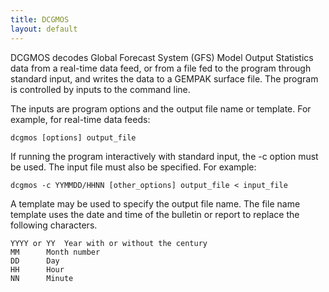 ```yaml
---
title: DCGMOS
layout: default
---
```


DCGMOS decodes Global Forecast System (GFS) Model Output Statistics 
data from a real-time data feed, or from a file fed to the program 
through standard input, and writes the data to a GEMPAK surface file.
The program is controlled by inputs to the command line.

The inputs are program options and the output file name or template.
For example, for real-time data feeds:

	dcgmos [options] output_file

If running the program interactively with standard input, the -c
option must be used.  The input file must also be specified.
For example:

	dcgmos -c YYMMDD/HHNN [other_options] output_file < input_file

A template may be used to specify the output file name.  The file
name template uses the date and time of the bulletin or report
to replace the following characters.

	YYYY or YY	Year with or without the century
	MM		Month number
	DD		Day
	HH		Hour
	NN		Minute

